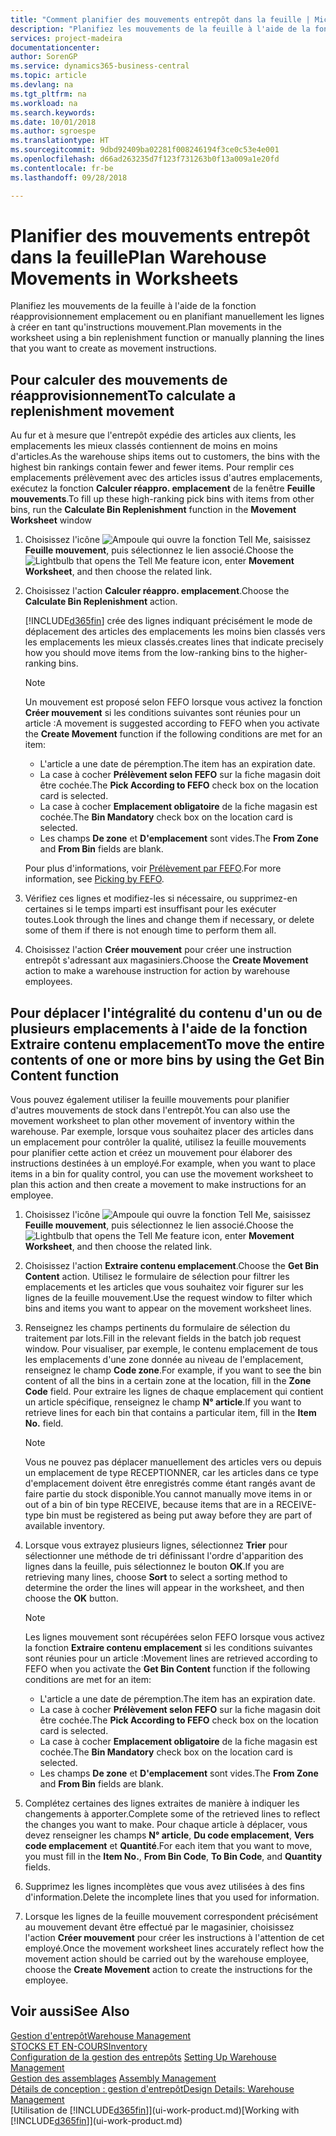 ```yaml
---
title: "Comment planifier des mouvements entrepôt dans la feuille | Microsoft Docs"
description: "Planifiez les mouvements de la feuille à l'aide de la fonction réapprovisionnement emplacement ou en planifiant manuellement les lignes à créer en tant qu'instructions mouvement."
services: project-madeira
documentationcenter: 
author: SorenGP
ms.service: dynamics365-business-central
ms.topic: article
ms.devlang: na
ms.tgt_pltfrm: na
ms.workload: na
ms.search.keywords: 
ms.date: 10/01/2018
ms.author: sgroespe
ms.translationtype: HT
ms.sourcegitcommit: 9dbd92409ba02281f008246194f3ce0c53e4e001
ms.openlocfilehash: d66ad263235d7f123f731263b0f13a009a1e20fd
ms.contentlocale: fr-be
ms.lasthandoff: 09/28/2018

---
```

# <a name="plan-warehouse-movements-in-worksheets"></a><span data-ttu-id="05b20-103">Planifier des mouvements entrepôt dans la feuille</span><span class="sxs-lookup"><span data-stu-id="05b20-103">Plan Warehouse Movements in Worksheets</span></span>
<span data-ttu-id="05b20-104">Planifiez les mouvements de la feuille à l'aide de la fonction réapprovisionnement emplacement ou en planifiant manuellement les lignes à créer en tant qu'instructions mouvement.</span><span class="sxs-lookup"><span data-stu-id="05b20-104">Plan movements in the worksheet using a bin replenishment function or manually planning the lines that you want to create as movement instructions.</span></span>  

## <a name="to-calculate-a-replenishment-movement"></a><span data-ttu-id="05b20-105">Pour calculer des mouvements de réapprovisionnement</span><span class="sxs-lookup"><span data-stu-id="05b20-105">To calculate a replenishment movement</span></span>  
<span data-ttu-id="05b20-106">Au fur et à mesure que l'entrepôt expédie des articles aux clients, les emplacements les mieux classés contiennent de moins en moins d'articles.</span><span class="sxs-lookup"><span data-stu-id="05b20-106">As the warehouse ships items out to customers, the bins with the highest bin rankings contain fewer and fewer items.</span></span> <span data-ttu-id="05b20-107">Pour remplir ces emplacements prélèvement avec des articles issus d'autres emplacements, exécutez la fonction **Calculer réappro. emplacement** de la fenêtre **Feuille mouvements**.</span><span class="sxs-lookup"><span data-stu-id="05b20-107">To fill up these high-ranking pick bins with items from other bins, run the **Calculate Bin Replenishment** function in the **Movement Worksheet** window</span></span>

1.  <span data-ttu-id="05b20-108">Choisissez l'icône ![Ampoule qui ouvre la fonction Tell Me](media/ui-search/search_small.png "Dites-moi ce que vous voulez faire"), saisissez **Feuille mouvement**, puis sélectionnez le lien associé.</span><span class="sxs-lookup"><span data-stu-id="05b20-108">Choose the ![Lightbulb that opens the Tell Me feature](media/ui-search/search_small.png "Tell me what you want to do") icon, enter **Movement Worksheet**, and then choose the related link.</span></span>  
2.  <span data-ttu-id="05b20-109">Choisissez l'action **Calculer réappro. emplacement**.</span><span class="sxs-lookup"><span data-stu-id="05b20-109">Choose the **Calculate Bin Replenishment** action.</span></span>  

    [!INCLUDE[d365fin](includes/d365fin_md.md)] <span data-ttu-id="05b20-110">crée des lignes indiquant précisément le mode de déplacement des articles des emplacements les moins bien classés vers les emplacements les mieux classés.</span><span class="sxs-lookup"><span data-stu-id="05b20-110">creates lines that indicate precisely how you should move items from the low-ranking bins to the higher-ranking bins.</span></span>  

    > [!NOTE]  
    >  <span data-ttu-id="05b20-111">Un mouvement est proposé selon FEFO lorsque vous activez la fonction **Créer mouvement** si les conditions suivantes sont réunies pour un article :</span><span class="sxs-lookup"><span data-stu-id="05b20-111">A movement is suggested according to FEFO when you activate the **Create Movement** function if the following conditions are met for an item:</span></span>  
    >   
    >  -   <span data-ttu-id="05b20-112">L'article a une date de péremption.</span><span class="sxs-lookup"><span data-stu-id="05b20-112">The item has an expiration date.</span></span>  
    > -   <span data-ttu-id="05b20-113">La case à cocher **Prélèvement selon FEFO** sur la fiche magasin doit être cochée.</span><span class="sxs-lookup"><span data-stu-id="05b20-113">The **Pick According to FEFO** check box on the location card is selected.</span></span>  
    > -   <span data-ttu-id="05b20-114">La case à cocher **Emplacement obligatoire** de la fiche magasin est cochée.</span><span class="sxs-lookup"><span data-stu-id="05b20-114">The **Bin Mandatory** check box on the location card is selected.</span></span>  
    > -   <span data-ttu-id="05b20-115">Les champs **De zone** et **D'emplacement** sont vides.</span><span class="sxs-lookup"><span data-stu-id="05b20-115">The **From Zone** and **From Bin** fields are blank.</span></span>  

    <span data-ttu-id="05b20-116">Pour plus d'informations, voir [Prélèvement par FEFO](warehouse-picking-by-fefo.md).</span><span class="sxs-lookup"><span data-stu-id="05b20-116">For more information, see [Picking by FEFO](warehouse-picking-by-fefo.md).</span></span>  

3.  <span data-ttu-id="05b20-117">Vérifiez ces lignes et modifiez-les si nécessaire, ou supprimez-en certaines si le temps imparti est insuffisant pour les exécuter toutes.</span><span class="sxs-lookup"><span data-stu-id="05b20-117">Look through the lines and change them if necessary, or delete some of them if there is not enough time to perform them all.</span></span>  
4.  <span data-ttu-id="05b20-118">Choisissez l'action **Créer mouvement** pour créer une instruction entrepôt s'adressant aux magasiniers.</span><span class="sxs-lookup"><span data-stu-id="05b20-118">Choose the **Create Movement** action to make a warehouse instruction for action by warehouse employees.</span></span>  

## <a name="to-move-the-entire-contents-of-one-or-more-bins-by-using-the-get-bin-content-function"></a><span data-ttu-id="05b20-119">Pour déplacer l'intégralité du contenu d'un ou de plusieurs emplacements à l'aide de la fonction Extraire contenu emplacement</span><span class="sxs-lookup"><span data-stu-id="05b20-119">To move the entire contents of one or more bins by using the Get Bin Content function</span></span>  
<span data-ttu-id="05b20-120">Vous pouvez également utiliser la feuille mouvements pour planifier d'autres mouvements de stock dans l'entrepôt.</span><span class="sxs-lookup"><span data-stu-id="05b20-120">You can also use the movement worksheet to plan other movement of inventory within the warehouse.</span></span> <span data-ttu-id="05b20-121">Par exemple, lorsque vous souhaitez placer des articles dans un emplacement pour contrôler la qualité, utilisez la feuille mouvements pour planifier cette action et créez un mouvement pour élaborer des instructions destinées à un employé.</span><span class="sxs-lookup"><span data-stu-id="05b20-121">For example, when you want to place items in a bin for quality control, you can use the movement worksheet to plan this action and then create a movement to make instructions for an employee.</span></span>  

1.  <span data-ttu-id="05b20-122">Choisissez l'icône ![Ampoule qui ouvre la fonction Tell Me](media/ui-search/search_small.png "Dites-moi ce que vous voulez faire"), saisissez **Feuille mouvement**, puis sélectionnez le lien associé.</span><span class="sxs-lookup"><span data-stu-id="05b20-122">Choose the ![Lightbulb that opens the Tell Me feature](media/ui-search/search_small.png "Tell me what you want to do") icon, enter **Movement Worksheet**, and then choose the related link.</span></span>  
2.  <span data-ttu-id="05b20-123">Choisissez l'action **Extraire contenu emplacement**.</span><span class="sxs-lookup"><span data-stu-id="05b20-123">Choose the **Get Bin Content** action.</span></span> <span data-ttu-id="05b20-124">Utilisez le formulaire de sélection pour filtrer les emplacements et les articles que vous souhaitez voir figurer sur les lignes de la feuille mouvement.</span><span class="sxs-lookup"><span data-stu-id="05b20-124">Use the request window to filter which bins and items you want to appear on the movement worksheet lines.</span></span>  
3.  <span data-ttu-id="05b20-125">Renseignez les champs pertinents du formulaire de sélection du traitement par lots.</span><span class="sxs-lookup"><span data-stu-id="05b20-125">Fill in the relevant fields in the batch job request window.</span></span> <span data-ttu-id="05b20-126">Pour visualiser, par exemple, le contenu emplacement de tous les emplacements d'une zone donnée au niveau de l'emplacement, renseignez le champ **Code zone**.</span><span class="sxs-lookup"><span data-stu-id="05b20-126">For example, if you want to see the bin content of all the bins in a certain zone at the location, fill in the **Zone Code** field.</span></span> <span data-ttu-id="05b20-127">Pour extraire les lignes de chaque emplacement qui contient un article spécifique, renseignez le champ **N° article**.</span><span class="sxs-lookup"><span data-stu-id="05b20-127">If you want to retrieve lines for each bin that contains a particular item, fill in the **Item No.** field.</span></span>  

    > [!NOTE]  
    >  <span data-ttu-id="05b20-128">Vous ne pouvez pas déplacer manuellement des articles vers ou depuis un emplacement de type RECEPTIONNER, car les articles dans ce type d'emplacement doivent être enregistrés comme étant rangés avant de faire partie du stock disponible.</span><span class="sxs-lookup"><span data-stu-id="05b20-128">You cannot manually move items in or out of a bin of bin type RECEIVE, because items that are in a RECEIVE-type bin must be registered as being put away before they are part of available inventory.</span></span>  

4.  <span data-ttu-id="05b20-129">Lorsque vous extrayez plusieurs lignes, sélectionnez **Trier** pour sélectionner une méthode de tri définissant l'ordre d'apparition des lignes dans la feuille, puis sélectionnez le bouton **OK**.</span><span class="sxs-lookup"><span data-stu-id="05b20-129">If you are retrieving many lines, choose **Sort** to select a sorting method to determine the order the lines will appear in the worksheet, and then choose the **OK** button.</span></span>  

    > [!NOTE]  
    >  <span data-ttu-id="05b20-130">Les lignes mouvement sont récupérées selon FEFO lorsque vous activez la fonction **Extraire contenu emplacement** si les conditions suivantes sont réunies pour un article :</span><span class="sxs-lookup"><span data-stu-id="05b20-130">Movement lines are retrieved according to FEFO when you activate the **Get Bin Content** function if the following conditions are met for an item:</span></span>  
    >   
    >  -   <span data-ttu-id="05b20-131">L'article a une date de péremption.</span><span class="sxs-lookup"><span data-stu-id="05b20-131">The item has an expiration date.</span></span>  
    > -   <span data-ttu-id="05b20-132">La case à cocher **Prélèvement selon FEFO** sur la fiche magasin doit être cochée.</span><span class="sxs-lookup"><span data-stu-id="05b20-132">The **Pick According to FEFO** check box on the location card is selected.</span></span>  
    > -   <span data-ttu-id="05b20-133">La case à cocher **Emplacement obligatoire** de la fiche magasin est cochée.</span><span class="sxs-lookup"><span data-stu-id="05b20-133">The **Bin Mandatory** check box on the location card is selected.</span></span>  
    > -   <span data-ttu-id="05b20-134">Les champs **De zone** et **D'emplacement** sont vides.</span><span class="sxs-lookup"><span data-stu-id="05b20-134">The **From Zone** and **From Bin** fields are blank.</span></span>  

5.  <span data-ttu-id="05b20-135">Complétez certaines des lignes extraites de manière à indiquer les changements à apporter.</span><span class="sxs-lookup"><span data-stu-id="05b20-135">Complete some of the retrieved lines to reflect the changes you want to make.</span></span> <span data-ttu-id="05b20-136">Pour chaque article à déplacer, vous devez renseigner les champs **N° article**, **Du code emplacement**, **Vers code emplacement** et **Quantité**.</span><span class="sxs-lookup"><span data-stu-id="05b20-136">For each item that you want to move, you must fill in the **Item No.**, **From Bin Code**, **To Bin Code**, and **Quantity** fields.</span></span>  
6.  <span data-ttu-id="05b20-137">Supprimez les lignes incomplètes que vous avez utilisées à des fins d'information.</span><span class="sxs-lookup"><span data-stu-id="05b20-137">Delete the incomplete lines that you used for information.</span></span>  
7.  <span data-ttu-id="05b20-138">Lorsque les lignes de la feuille mouvement correspondent précisément au mouvement devant être effectué par le magasinier, choisissez l'action **Créer mouvement** pour créer les instructions à l'attention de cet employé.</span><span class="sxs-lookup"><span data-stu-id="05b20-138">Once the movement worksheet lines accurately reflect how the movement action should be carried out by the warehouse employee, choose the **Create Movement** action to create the instructions for the employee.</span></span>  

## <a name="see-also"></a><span data-ttu-id="05b20-139">Voir aussi</span><span class="sxs-lookup"><span data-stu-id="05b20-139">See Also</span></span>  
[<span data-ttu-id="05b20-140">Gestion d'entrepôt</span><span class="sxs-lookup"><span data-stu-id="05b20-140">Warehouse Management</span></span>](warehouse-manage-warehouse.md)  
[<span data-ttu-id="05b20-141">STOCKS ET EN-COURS</span><span class="sxs-lookup"><span data-stu-id="05b20-141">Inventory</span></span>](inventory-manage-inventory.md)  
<span data-ttu-id="05b20-142">[Configuration de la gestion des entrepôts](warehouse-setup-warehouse.md)   </span><span class="sxs-lookup"><span data-stu-id="05b20-142">[Setting Up Warehouse Management](warehouse-setup-warehouse.md)   </span></span>  
<span data-ttu-id="05b20-143">[Gestion des assemblages](assembly-assemble-items.md)  </span><span class="sxs-lookup"><span data-stu-id="05b20-143">[Assembly Management](assembly-assemble-items.md)  </span></span>  
[<span data-ttu-id="05b20-144">Détails de conception : gestion d'entrepôt</span><span class="sxs-lookup"><span data-stu-id="05b20-144">Design Details: Warehouse Management</span></span>](design-details-warehouse-management.md)  
<span data-ttu-id="05b20-145">[Utilisation de [!INCLUDE[d365fin](includes/d365fin_md.md)]](ui-work-product.md)</span><span class="sxs-lookup"><span data-stu-id="05b20-145">[Working with [!INCLUDE[d365fin](includes/d365fin_md.md)]](ui-work-product.md)</span></span>

